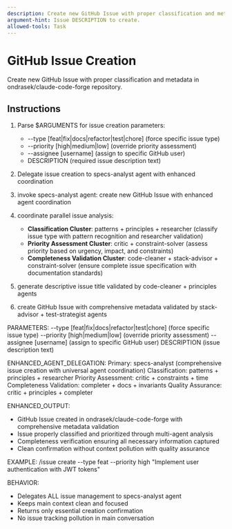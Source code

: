 ```yaml
---
description: Create new GitHub Issue with proper classification and metadata.
argument-hint: Issue DESCRIPTION to create.
allowed-tools: Task
---
```


# GitHub Issue Creation

Create new GitHub Issue with proper classification and metadata in ondrasek/claude-code-forge repository.

## Instructions

1. Parse $ARGUMENTS for issue creation parameters:
   - --type [feat|fix|docs|refactor|test|chore] (force specific issue type)
   - --priority [high|medium|low] (override priority assessment)
   - --assignee [username] (assign to specific GitHub user)
   - DESCRIPTION (required issue description text)

2. Delegate issue creation to specs-analyst agent with enhanced coordination
1. invoke specs-analyst agent: create new GitHub Issue with enhanced agent coordination
2. coordinate parallel issue analysis:
   - **Classification Cluster**: patterns + principles + researcher (classify issue type with pattern recognition and researcher validation)
   - **Priority Assessment Cluster**: critic + constraint-solver (assess priority based on urgency, impact, and constraints)
   - **Completeness Validation Cluster**: code-cleaner + stack-advisor + constraint-solver (ensure complete issue specification with documentation standards)
3. generate descriptive issue title validated by code-cleaner + principles agents
4. create GitHub Issue with comprehensive metadata validated by stack-advisor + test-strategist agents

PARAMETERS:
--type [feat|fix|docs|refactor|test|chore] (force specific issue type)
--priority [high|medium|low] (override priority assessment)
--assignee [username] (assign to specific GitHub user)
DESCRIPTION (issue description text)

ENHANCED_AGENT_DELEGATION:
Primary: specs-analyst (comprehensive issue creation with universal agent coordination)
Classification: patterns + principles + researcher
Priority Assessment: critic + constraints + time
Completeness Validation: completer + docs + invariants
Quality Assurance: critic + principles + completer

ENHANCED_OUTPUT:
- GitHub Issue created in ondrasek/claude-code-forge with comprehensive metadata validation
- Issue properly classified and prioritized through multi-agent analysis
- Completeness verification ensuring all necessary information captured
- Clean confirmation without context pollution with quality assurance

EXAMPLE:
/issue create --type feat --priority high "Implement user authentication with JWT tokens"

BEHAVIOR:
- Delegates ALL issue management to specs-analyst agent
- Keeps main context clean and focused
- Returns only essential creation confirmation
- No issue tracking pollution in main conversation